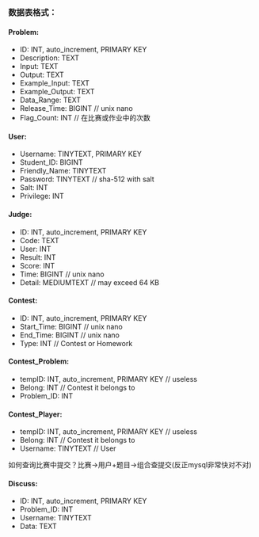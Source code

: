 ### 数据表格式：

#### Problem:

* ID: INT, auto_increment, PRIMARY KEY
* Description: TEXT
* Input: TEXT
* Output: TEXT
* Example_Input: TEXT
* Example_Output: TEXT
* Data_Range: TEXT
* Release_Time: BIGINT // unix nano
* Flag_Count: INT // 在比赛或作业中的次数

#### User:

* Username: TINYTEXT, PRIMARY KEY
* Student_ID: BIGINT
* Friendly_Name: TINYTEXT
* Password: TINYTEXT // sha-512 with salt
* Salt: INT
* Privilege: INT

#### Judge:

* ID: INT, auto_increment, PRIMARY KEY
* Code: TEXT
* User: INT
* Result: INT
* Score: INT
* Time: BIGINT // unix nano
* Detail: MEDIUMTEXT // may exceed 64 KB

#### Contest:

* ID: INT, auto_increment, PRIMARY KEY
* Start_Time: BIGINT // unix nano
* End_Time: BIGINT // unix nano
* Type: INT // Contest or Homework

#### Contest_Problem:

* tempID: INT, auto_increment, PRIMARY KEY // useless
* Belong: INT // Contest it belongs to
* Problem_ID: INT

#### Contest_Player:

* tempID: INT, auto_increment, PRIMARY KEY // useless
* Belong: INT // Contest it belongs to
* Username: TINYTEXT // User

如何查询比赛中提交？比赛->用户+题目->组合查提交(反正mysql非常快对不对)

#### Discuss:

* ID: INT, auto_increment, PRIMARY KEY
* Problem_ID: INT
* Username: TINYTEXT
* Data: TEXT